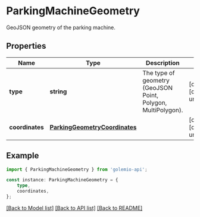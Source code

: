 # ParkingMachineGeometry

GeoJSON geometry of the parking machine.

## Properties

Name | Type | Description | Notes
------------ | ------------- | ------------- | -------------
**type** | **string** | The type of geometry (GeoJSON Point, Polygon, MultiPolygon). | [optional] [default to undefined]
**coordinates** | [**ParkingGeometryCoordinates**](ParkingGeometryCoordinates.md) |  | [optional] [default to undefined]

## Example

```typescript
import { ParkingMachineGeometry } from 'golemio-api';

const instance: ParkingMachineGeometry = {
    type,
    coordinates,
};
```

[[Back to Model list]](../README.md#documentation-for-models) [[Back to API list]](../README.md#documentation-for-api-endpoints) [[Back to README]](../README.md)

